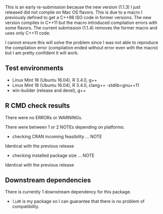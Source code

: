 This is an early re-submission because the new version (1.1.3) I just released did not compile
on Mac OS flavors. This is due to a macro I previously defined to get a C++98 ISO code in former 
versions. The new version compiles in C++11 but the macro introduced compilation errors with some
flavors. The current submission (1.1.4) removes the former macro and uses only C++11 code.

I cannot ensure this will solve the problem since I was not able to reproduce the compilation
error (compilation ended without error even with the macro) but I am pretty confident it will work.

## Test environments
* Linux Mint 18 (Ubuntu 16.04), R 3.4.0, g++
* Linux Mint 18 (Ubuntu 16.04), R 3.4.0, clang++ -stdlib=gnu++11
* win-builder (release and devel), g++

## R CMD check results
There were no ERRORs or WARNINGs.

There were between 1 or 2 NOTEs depending on platforms:

* checking CRAN incoming feasibility ... NOTE

Identical with the previous release

* checking installed package size ... NOTE

Identical with the previous release

## Downstream dependencies
There is currently 1 downstream dependency for this package.

* `lidR` is my package so I can guarantee that there is no problem of compatibility.

